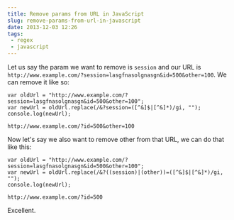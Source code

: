 ---title: Remove params from URL in JavaScriptslug: remove-params-from-url-in-javascriptdate: 2013-12-03 12:26tags:  - regex - javascript---Let us say the param we want to remove is `session` and our URL is `http://www.example.com/?session=lasgfnasolgnasgn&id=500&other=100`. We can remove it like so:

    var oldUrl = "http://www.example.com/?session=lasgfnasolgnasgn&id=500&other=100";
    var newUrl = oldUrl.replace(/&?session=([^&]$|[^&]*)/gi, "");
    console.log(newUrl);

    http://www.example.com/?id=500&other=100

Now let's say we also want to remove other from that URL, we can do that like this: 

    var oldUrl = "http://www.example.com/?session=lasgfnasolgnasgn&id=500&other=100";
    var newUrl = oldUrl.replace(/&?((session)|(other))=([^&]$|[^&]*)/gi, "");
    console.log(newUrl);

    http://www.example.com/?id=500

Excellent.